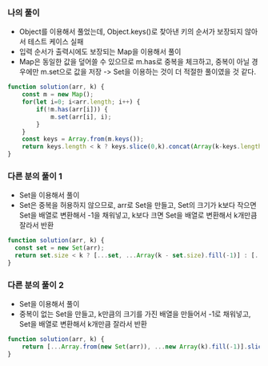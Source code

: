 ### 나의 풀이

- Object를 이용해서 풀었는데, Object.keys()로 찾아낸 키의 순서가 보장되지 않아서 테스트 케이스 실패
- 입력 순서가 출력시에도 보장되는 Map을 이용해서 풀이
- Map은 동일한 값을 덮어쓸 수 있으므로 m.has로 중복을 체크하고, 중복이 아닐 경우에만 m.set으로 값을 저장 -> Set을 이용하는 것이 더 적절한 풀이였을 것 같다.

```js
function solution(arr, k) {
    const m = new Map();
    for(let i=0; i<arr.length; i++) {
        if(!m.has(arr[i])) {
            m.set(arr[i], i);
        }
    }
    const keys = Array.from(m.keys());
    return keys.length < k ? keys.slice(0,k).concat(Array(k-keys.length).fill(-1)) : keys.slice(0,k)
}
```

### 다른 분의 풀이 1

- Set을 이용해서 풀이
- Set은 중복을 허용하지 않으므로, arr로 Set을 만들고, Set의 크기가 k보다 작으면 Set을 배열로 변환해서 -1을 채워넣고, k보다 크면 Set을 배열로 변환해서 k개만큼 잘라서 반환

```js
function solution(arr, k) {
  const set = new Set(arr);
  return set.size < k ? [...set, ...Array(k - set.size).fill(-1)] : [...set].slice(0, k);
}
```

### 다른 분의 풀이 2

- Set을 이용해서 풀이
- 중복이 없는 Set을 만들고, k만큼의 크기를 가진 배열을 만들어서 -1로 채워넣고, Set을 배열로 변환해서 k개만큼 잘라서 반환

```js
function solution(arr, k) {
    return [...Array.from(new Set(arr)), ...new Array(k).fill(-1)].slice(0,k);
}
```